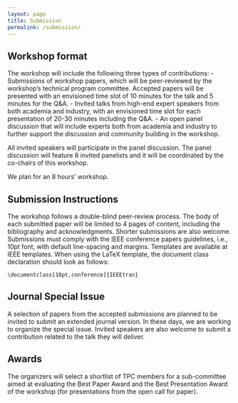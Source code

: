 ```yaml
---
layout: page
title: Submission
permalink: /submission/
---
```


## Workshop format
The workshop will include the following three types of contributions:
    - Submissions of workshop papers, which will be peer-reviewed by the workshop’s technical program committee. Accepted papers will be presented with an envisioned time slot of 10 minutes for the talk and 5 minutes for the Q&A. 
    - Invited talks from high-end expert speakers from both academia and industry, with an envisioned time slot for each presentation of 20-30 minutes including the Q&A.
    - An open panel discussion that will include experts both from academia and industry to further support the discussion and community building in the workshop.

All invited speakers will participate in the panel discussion. The panel discussion will feature 8 invited panelists and it will be coordinated by the co-chairs of this workshop.

We plan for an 8 hours’ workshop. 

## Submission Instructions

The workshop follows a double-blind peer-review process. The body of each submitted paper will be limited to 4 pages of content, including the bibliography and acknowledgments. Shorter submissions are also welcome. Submissions must comply with the IEEE conference papers guidelines, i.e., 10pt font, with default line-spacing and margins. Templates are available at IEEE templates.
When using the LaTeX template, the document class declaration should look as follows:

```\documentclass[10pt,conference]{IEEEtran}```

## Journal Special Issue
A selection of papers from the accepted submissions are planned to be invited to submit an extended journal version. In these days, we are working to organize the special issue. Invited speakers are also welcome to submit a contribution related to the talk they will deliver. 

## Awards
The organizers will select a shortlist of TPC members for a sub-committee aimed at evaluating the Best Paper Award and the Best Presentation Award of the workshop (for presentations from the open call for paper). 